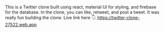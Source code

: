 This is a  Twitter clone built  using react, material UI for styling, and firebase for the database. In the clone, you can like, retweet, and post a tweet.  It was really fun building the clone.
Live link here 👇:
https://twitter-clone-27522.web.app
